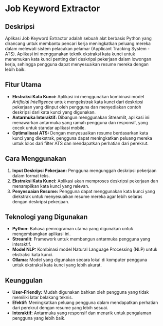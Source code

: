 # Job Keyword Extractor

## Deskripsi

Aplikasi Job Keyword Extractor adalah sebuah alat berbasis Python yang dirancang untuk membantu pencari kerja meningkatkan peluang mereka dalam melewati sistem pelacakan pelamar (Applicant Tracking System - ATS). Aplikasi ini menggunakan teknik ekstraksi kata kunci untuk menemukan kata kunci penting dari deskripsi pekerjaan dalam lowongan kerja, sehingga pengguna dapat menyesuaikan resume mereka dengan lebih baik.

## Fitur Utama

- **Ekstraksi Kata Kunci:** Aplikasi ini menggunakan kombinasi model _Artificial Intelligence_ untuk mengekstrak kata kunci dari deskripsi pekerjaan yang diinput oleh pengguna dan menyediakan contoh deskripsi dari kata kunci yang digunakan.
- **Antarmuka Interaktif:** Dibangun menggunakan Streamlit, aplikasi ini menawarkan antarmuka yang ramah pengguna dan responsif, yang cocok untuk standar aplikasi mobile.
- **Optimalisasi ATS:** Dengan menyesuaikan resume berdasarkan kata kunci yang diekstrak, pengguna dapat meningkatkan peluang mereka untuk lolos dari filter ATS dan mendapatkan perhatian dari perekrut.

## Cara Menggunakan

1. **Input Deskripsi Pekerjaan:** Pengguna mengunggah deskripsi pekerjaan dalam format teks.
2. **Ekstraksi Kata Kunci:** Aplikasi akan memproses deskripsi pekerjaan dan menampilkan kata kunci yang relevan.
3. **Penyesuaian Resume:** Pengguna dapat menggunakan kata kunci yang diekstrak untuk menyesuaikan resume mereka agar lebih selaras dengan deskripsi pekerjaan.

## Teknologi yang Digunakan

- **Python:** Bahasa pemrograman utama yang digunakan untuk mengembangkan aplikasi ini.
- **Streamlit:** Framework untuk membangun antarmuka pengguna yang interaktif.
- **Model NLP:** Kombinasi model Natural Language Processing (NLP) untuk ekstraksi kata kunci.
- **Ollama:** Model yang digunakan secara lokal di komputer pengguna untuk ekstraksi kata kunci yang lebih akurat.

## Keunggulan

- **User-Friendly:** Mudah digunakan bahkan oleh pengguna yang tidak memiliki latar belakang teknis.
- **Efektif:** Meningkatkan peluang pengguna dalam mendapatkan perhatian dari perekrut dengan resume yang lebih sesuai.
- **Interaktif:** Antarmuka yang responsif dan menarik untuk pengalaman pengguna yang lebih baik.


